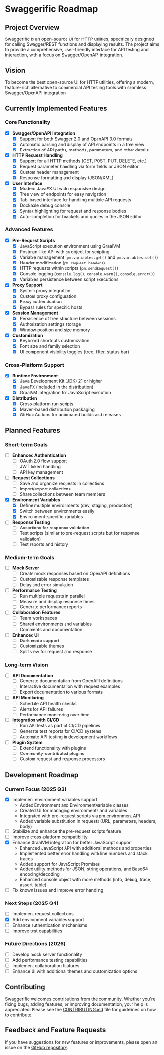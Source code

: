# Swaggerific Roadmap

## Project Overview

Swaggerific is an open-source UI for HTTP utilities, specifically designed for calling Swagger/REST functions and displaying results. The project aims to provide a comprehensive, user-friendly interface for API testing and interaction, with a focus on Swagger/OpenAPI integration.

## Vision

To become the best open-source UI for HTTP utilities, offering a modern, feature-rich alternative to commercial API testing tools with seamless Swagger/OpenAPI integration.

## Currently Implemented Features

### Core Functionality

- [x] **Swagger/OpenAPI Integration**
  - [x] Support for both Swagger 2.0 and OpenAPI 3.0 formats
  - [x] Automatic parsing and display of API endpoints in a tree view
  - [x] Extraction of API paths, methods, parameters, and other details

- [x] **HTTP Request Handling**
  - [x] Support for all HTTP methods (GET, POST, PUT, DELETE, etc.)
  - [x] Request parameter handling via form fields or JSON editor
  - [x] Custom header management
  - [x] Response formatting and display (JSON/XML)

- [x] **User Interface**
  - [x] Modern JavaFX UI with responsive design
  - [x] Tree view of endpoints for easy navigation
  - [x] Tab-based interface for handling multiple API requests
  - [x] Dockable debug console
  - [x] Syntax highlighting for request and response bodies
  - [x] Auto-completion for brackets and quotes in the JSON editor

### Advanced Features

- [x] **Pre-Request Scripts**
  - [x] JavaScript execution environment using GraalVM
  - [x] Postman-like API with `pm` object for scripting
  - [x] Variable management (`pm.variables.get()` and `pm.variables.set()`)
  - [x] Header modification (`pm.request.headers`)
  - [x] HTTP requests within scripts (`pm.sendRequest()`)
  - [x] Console logging (`console.log()`, `console.warn()`, `console.error()`)
  - [x] Variables persistence between script executions

- [x] **Proxy Support**
  - [x] System proxy integration
  - [x] Custom proxy configuration
  - [x] Proxy authentication
  - [x] Bypass rules for specific hosts

- [x] **Session Management**
  - [x] Persistence of tree structure between sessions
  - [x] Authorization settings storage
  - [x] Window position and size memory

- [x] **Customization**
  - [x] Keyboard shortcuts customization
  - [x] Font size and family selection
  - [x] UI component visibility toggles (tree, filter, status bar)

### Cross-Platform Support

- [x] **Runtime Environment**
  - [x] Java Development Kit (JDK) 21 or higher
  - [x] JavaFX (included in the distribution)
  - [x] GraalVM integration for JavaScript execution

- [x] **Distribution**
  - [x] Cross-platform run scripts
  - [x] Maven-based distribution packaging
  - [x] GitHub Actions for automated builds and releases

## Planned Features

### Short-term Goals

- [ ] **Enhanced Authentication**
  - [ ] OAuth 2.0 flow support
  - [ ] JWT token handling
  - [ ] API key management

- [ ] **Request Collections**
  - [ ] Save and organize requests in collections
  - [ ] Import/export collections
  - [ ] Share collections between team members

- [x] **Environment Variables**
  - [x] Define multiple environments (dev, staging, production)
  - [x] Switch between environments easily
  - [x] Environment-specific variables

- [ ] **Response Testing**
  - [ ] Assertions for response validation
  - [ ] Test scripts (similar to pre-request scripts but for response validation)
  - [ ] Test reports and history

### Medium-term Goals

- [ ] **Mock Server**
  - [ ] Create mock responses based on OpenAPI definitions
  - [ ] Customizable response templates
  - [ ] Delay and error simulation

- [ ] **Performance Testing**
  - [ ] Run multiple requests in parallel
  - [ ] Measure and display response times
  - [ ] Generate performance reports

- [ ] **Collaboration Features**
  - [ ] Team workspaces
  - [ ] Shared environments and variables
  - [ ] Comments and documentation

- [ ] **Enhanced UI**
  - [ ] Dark mode support
  - [ ] Customizable themes
  - [ ] Split view for request and response

### Long-term Vision

- [ ] **API Documentation**
  - [ ] Generate documentation from OpenAPI definitions
  - [ ] Interactive documentation with request examples
  - [ ] Export documentation to various formats

- [ ] **API Monitoring**
  - [ ] Schedule API health checks
  - [ ] Alerts for API failures
  - [ ] Performance monitoring over time

- [ ] **Integration with CI/CD**
  - [ ] Run API tests as part of CI/CD pipelines
  - [ ] Generate test reports for CI/CD systems
  - [ ] Automate API testing in development workflows

- [ ] **Plugin System**
  - [ ] Extend functionality with plugins
  - [ ] Community-contributed plugins
  - [ ] Custom request and response processors

## Development Roadmap

### Current Focus (2025 Q3)

- [x] Implement environment variables support
  - Added Environment and EnvironmentVariable classes
  - Created UI for managing environments and variables
  - Integrated with pre-request scripts via pm.environment API
  - Added variable substitution in requests (URL, parameters, headers, body)
- [ ] Stabilize and enhance the pre-request scripts feature
- [ ] Improve cross-platform compatibility
- [x] Enhance GraalVM integration for better JavaScript support
  - Enhanced JavaScript API with additional methods and properties
  - Implemented better error handling with line numbers and stack traces
  - Added support for JavaScript Promises
  - Added utility methods for JSON, string operations, and Base64 encoding/decoding
  - Enhanced console object with more methods (info, debug, trace, assert, table)
- [ ] Fix known issues and improve error handling

### Next Steps (2025 Q4)

- [ ] Implement request collections
- [x] Add environment variables support
- [ ] Enhance authentication mechanisms
- [ ] Improve test capabilities

### Future Directions (2026)

- [ ] Develop mock server functionality
- [ ] Add performance testing capabilities
- [ ] Implement collaboration features
- [ ] Enhance UI with additional themes and customization options

## Contributing

Swaggerific welcomes contributions from the community. Whether you're fixing bugs, adding features, or improving documentation, your help is appreciated. Please see the [CONTRIBUTING.md](CONTRIBUTING.md) file for guidelines on how to contribute.

## Feedback and Feature Requests

If you have suggestions for new features or improvements, please open an issue on the [GitHub repository](https://github.com/ozkanpakdil/swaggerific/issues/new/choose).